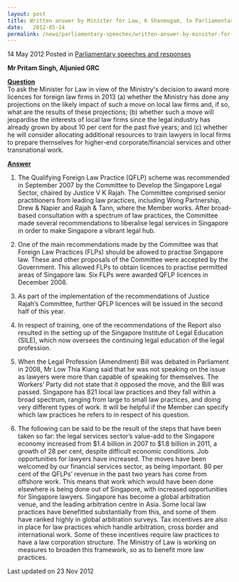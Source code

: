 ```yaml
---
layout: post
title: Written answer by Minister for Law, K Shanmugam, to Parliamentary Question on the Ministry of Law’s decision to award more licences for foreign law firms in 2012
date:   2012-05-14
permalink: /news/parliamentary-speeches/written-answer-by-minister-for-law-k-shanmugam-to-parliamentary-question-on-the-ministry-of-law-s
---
```


14 May 2012 Posted in [Parliamentary speeches and responses](/news/parliamentary-speeches)

**Mr Pritam Singh, Aljunied GRC**



**<u>Question</u>**  
To ask the Minister for Law in view of the Ministry's decision to award more licences for foreign law firms in 2013 (a) whether the Ministry has done any projections on the likely impact of such a move on local law firms and, if so, what are the results of these projections; (b) whether such a move will jeopardise the interests of local law firms since the legal industry has already grown by about 10 per cent for the past five years; and (c) whether he will consider allocating additional resources to train lawyers in local firms to prepare themselves for higher-end corporate/financial services and other transnational work.


**<u>Answer</u>**  
1. The Qualifying Foreign Law Practice (QFLP) scheme was recommended in September 2007 by the Committee to Develop the Singapore Legal Sector, chaired by Justice V K Rajah. The Committee comprised senior practitioners from leading law practices, including Wong Partnership, Drew & Napier and Rajah & Tann, where the Member works. After broad-based consultation with a spectrum of law practices, the Committee made several recommendations to liberalise legal services in Singapore in order to make Singapore a vibrant legal hub.
 
2. One of the main recommendations made by the Committee was that Foreign Law Practices (FLPs) should be allowed to practise Singapore law. These and other proposals of the Committee were accepted by the Government. This allowed FLPs to obtain licences to practise permitted areas of Singapore law. Six FLPs were awarded QFLP licences in December 2008.
 
3. As part of the implementation of the recommendations of Justice Rajah’s Committee, further QFLP licences will be issued in the second half of this year.
 
4. In respect of training, one of the recommendations of the Report also resulted in the setting up of the Singapore Institute of Legal Education (SILE), which now oversees the continuing legal education of the legal profession.
 
5. When the Legal Profession (Amendment) Bill was debated in Parliament in 2008, Mr Low Thia Kiang said that he was not speaking on the issue as lawyers were more than capable of speaking for themselves. The Workers’ Party did not state that it opposed the move, and the Bill was passed. Singapore has 821 local law practices and they fall within a broad spectrum, ranging from large to small law practices, and doing very different types of work. It will be helpful if the Member can specify which law practices he refers to in respect of his question. 
 
6. The following can be said to be the result of the steps that have been taken so far: the legal services sector’s value-add to the Singapore economy increased from $1.4 billion in 2007 to $1.8 billion in 2011, a growth of 28 per cent, despite difficult economic conditions. Job opportunities for lawyers have increased. The moves have been welcomed by our financial services sector, as being important. 80 per cent of the QFLPs’ revenue in the past two years has come from offshore work. This means that work which would have been done elsewhere is being done out of Singapore, with increased opportunities for Singapore lawyers. Singapore has become a global arbitration venue, and the leading arbitration centre in Asia. Some local law practices have benefitted substantially from this, and some of them have ranked highly in global arbitration surveys. Tax incentives are also in place for law practices which handle arbitration, cross border and international work. Some of these incentives require law practices to have a law corporation structure. The Ministry of Law is working on measures to broaden this framework, so as to benefit more law practices.



<p class="right-side-updated">Last updated on 23 Nov 2012</p> 
